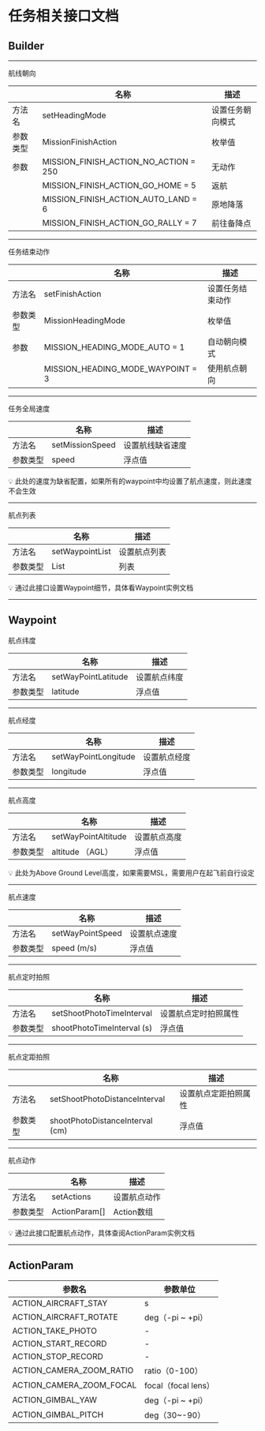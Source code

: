 # 任务相关接口文档

## Builder

---

航线朝向

|  | 名称 | 描述 |
| --- | --- | --- |
| 方法名 | setHeadingMode | 设置任务朝向模式 |
| 参数类型 | MissionFinishAction | 枚举值 |
| 参数 | MISSION_FINISH_ACTION_NO_ACTION = 250 | 无动作 |
|  | MISSION_FINISH_ACTION_GO_HOME = 5 | 返航 |
|  | MISSION_FINISH_ACTION_AUTO_LAND = 6 | 原地降落 |
|  | MISSION_FINISH_ACTION_GO_RALLY = 7 | 前往备降点 |

---

任务结束动作

|  | 名称 | 描述 |
| --- | --- | --- |
| 方法名 | setFinishAction | 设置任务结束动作 |
| 参数类型 | MissionHeadingMode | 枚举值 |
| 参数 | MISSION_HEADING_MODE_AUTO = 1 | 自动朝向模式 |
|  | MISSION_HEADING_MODE_WAYPOINT = 3 | 使用航点朝向 |

---

任务全局速度

|  | 名称 | 描述 |
| --- | --- | --- |
| 方法名 | setMissionSpeed | 设置航线缺省速度 |
| 参数类型 | speed | 浮点值 |

<aside>
💡 此处的速度为缺省配置，如果所有的waypoint中均设置了航点速度，则此速度不会生效

</aside>

---

航点列表

|  | 名称 | 描述 |
| --- | --- | --- |
| 方法名 | setWaypointList | 设置航点列表 |
| 参数类型 | List<Waypoint> | 列表 |

<aside>
💡 通过此接口设置Waypoint细节，具体看Waypoint实例文档
</aside>

---

## Waypoint

航点纬度

|  | 名称 | 描述 |
| --- | --- | --- |
| 方法名 | setWayPointLatitude | 设置航点纬度 |
| 参数类型 | latitude | 浮点值 |

---

航点经度

|  | 名称 | 描述 |
| --- | --- | --- |
| 方法名 | setWayPointLongitude | 设置航点经度 |
| 参数类型 | longitude | 浮点值 |

---

航点高度

|  | 名称 | 描述 |
| --- | --- | --- |
| 方法名 | setWayPointAltitude | 设置航点高度 |
| 参数类型 | altitude （AGL） | 浮点值 |

<aside>
💡 此处为Above Ground Level高度，如果需要MSL，需要用户在起飞前自行设定

</aside>

---

航点速度

|  | 名称 | 描述 |
| --- | --- | --- |
| 方法名 | setWayPointSpeed | 设置航点速度 |
| 参数类型 | speed (m/s) | 浮点值 |

---

航点定时拍照

|  | 名称 | 描述 |
| --- | --- | --- |
| 方法名 | setShootPhotoTimeInterval | 设置航点定时拍照属性 |
| 参数类型 | shootPhotoTimeInterval (s) | 浮点值 |

---

航点定距拍照

|  | 名称 | 描述 |
| --- | --- | --- |
| 方法名 | setShootPhotoDistanceInterval | 设置航点定距拍照属性 |
| 参数类型 | shootPhotoDistanceInterval (cm) | 浮点值 |

---

航点动作

|  | 名称 | 描述 |
| --- | --- | --- |
| 方法名 | setActions | 设置航点动作 |
| 参数类型 | ActionParam[] | Action数组 |

<aside>
💡 通过此接口配置航点动作，具体查阅ActionParam实例文档

</aside>

---


## ActionParam

| 参数名 | 参数单位 |
| --- | --- |
| ACTION_AIRCRAFT_STAY | s |
| ACTION_AIRCRAFT_ROTATE | deg（-pi ~ +pi） |
| ACTION_TAKE_PHOTO | - |
| ACTION_START_RECORD | - |
| ACTION_STOP_RECORD | - |
| ACTION_CAMERA_ZOOM_RATIO | ratio（0-100） |
| ACTION_CAMERA_ZOOM_FOCAL | focal（focal lens） |
| ACTION_GIMBAL_YAW | deg（-pi ~ +pi） |
| ACTION_GIMBAL_PITCH | deg（30~-90） |